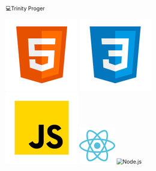 💻Trinity Proger

![HTML5](html5.svg.svg) ![CSS3](css3.svg.svg) ![JavaScript](javascript.svg.svg) ![React](react.png) ![Node.js](node.js.svg)
